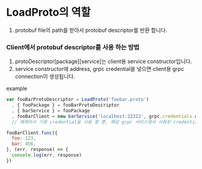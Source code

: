 # LoadProto의 역할

1. protobuf file의 path를 받아서 protobuf descriptor를 반환 합니다.

### Client에서 protobuf descriptor를 사용 하는 방법

1. protoDescriptor\[package\]\[service\]는 client용 service constructor입니다.
1. service constructor에 address, grpc credential을 넣으면 client용 grpc connection이 생성됩니다.

example

```javascript
var fooBarProtoDescriptor = LoadProto('foobar.proto')
  , { fooPackage } = fooBarProtoDescriptor
  , { barService } = fooPackage
  , fooBarClient = new barService('localhost:22222', grpc.credentials.createInsecure())
  // 예제라서 기본 credential을 사용 할 뿐, 해당 grpc 서비스에서 사용된 credential 정보를 동일하게 사용해야 합니다.

fooBarClient.func({
  foo: 123,
  bar: 456,
}, (err, response) => {
  console.log(err, response)
})
```
